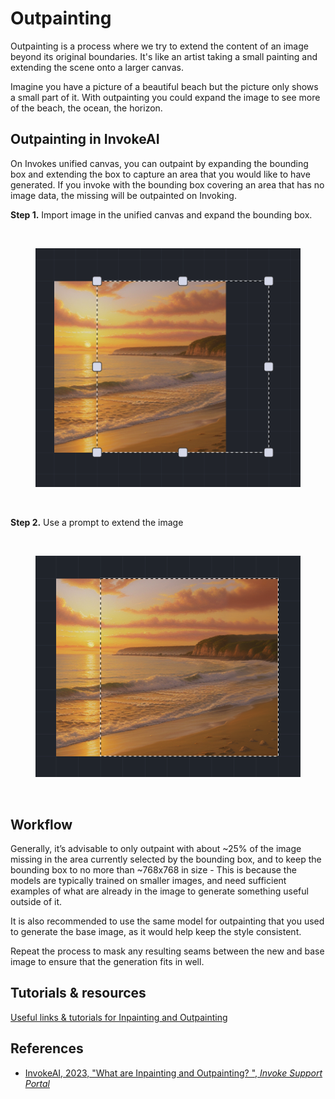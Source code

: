 # Outpainting

Outpainting is a process where we try to extend the content of an image beyond its original boundaries. It's like an artist taking a small painting and extending the scene onto a larger canvas.

Imagine you have a picture of a beautiful beach but the picture only shows a small part of it. With outpainting you could expand the image to see more of the beach, the ocean, the horizon.

## Outpainting in InvokeAI

On Invokes unified canvas, you can outpaint by expanding the bounding box and extending the box to capture an area that you would like to have generated. If you invoke with the bounding box covering an area that has no image data, the missing will be outpainted on Invoking.

**Step 1.** Import image in the unified canvas and expand the bounding box.

<br>
<figure>
  <img src="../assets/lecture/beach_in_canvas.png" width="500px">
</figure>
<br>

**Step 2.** Use a prompt to extend the image

<br>
<figure>
  <img src="../assets/lecture/beach_outpainted_in_canvas.png" width="500px">
</figure>
<br>

## Workflow

Generally, it’s advisable to only outpaint with about ~25% of the image missing in the area currently selected by the bounding box, and to keep the bounding box to no more than ~768x768 in size - This is because the models are typically trained on smaller images, and need sufficient examples of what are already in the image to generate something useful outside of it.

It is also recommended to use the same model for outpainting that you used to generate the base image, as it would help keep the style consistent.

Repeat the process to mask any resulting seams between the new and base image to ensure that the generation fits in well.

## Tutorials & resources

[Useful links & tutorials for Inpainting and Outpainting](../resources/articles.md)

## References

- [InvokeAI, 2023, "What are Inpainting and Outpainting? ", _Invoke Support Portal_](https://support.invoke.ai/support/solutions/articles/151000096702-what-are-inpainting-and-outpainting-)
